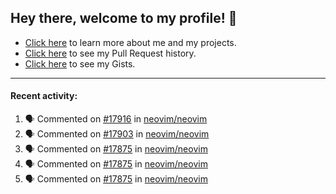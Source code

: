 ## Hey there, welcome to my profile! 👋

- [Click here](https://seandewar.github.io/) to learn more about me and my projects.
- [Click here](https://github.com/search?p=1&q=author%3Aseandewar+is%3Apr) to see my Pull Request history.
- [Click here](https://gist.github.com/seandewar) to see my Gists.

---

#### Recent activity:

<!--START_SECTION:activity-->
1. 🗣 Commented on [#17916](https://github.com/neovim/neovim/issues/17916) in [neovim/neovim](https://github.com/neovim/neovim)
2. 🗣 Commented on [#17903](https://github.com/neovim/neovim/issues/17903) in [neovim/neovim](https://github.com/neovim/neovim)
3. 🗣 Commented on [#17875](https://github.com/neovim/neovim/issues/17875) in [neovim/neovim](https://github.com/neovim/neovim)
4. 🗣 Commented on [#17875](https://github.com/neovim/neovim/issues/17875) in [neovim/neovim](https://github.com/neovim/neovim)
5. 🗣 Commented on [#17875](https://github.com/neovim/neovim/issues/17875) in [neovim/neovim](https://github.com/neovim/neovim)
<!--END_SECTION:activity-->
